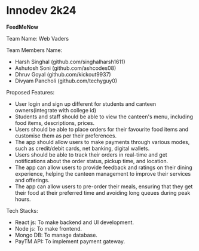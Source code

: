 # Innodev 2k24
**FeedMeNow**

Team Name: Web Vaders

Team Members Name:
- Harsh Singhal (github.com/singhalharsh1611)
- Ashutosh Soni (github.com/ashcodes08)
- Dhruv Goyal (github.com/kickout9937)
- Divyam Pancholi (github.com/techyguy0)

Proposed Features:
- User login and sign up different for students and canteen owners(integrate with college id)
- Students and staff should be able to view the canteen's menu, including food items, descriptions, prices.
- Users should be able to place orders for their favourite food items and customise them as per their preferences.
- The app should allow users to make payments through various modes, such as credit/debit cards, net banking, digital wallets.
- Users should be able to track their orders in real-time and get notifications about the order status, pickup time, and location.
- The app can allow users to provide feedback and ratings on their dining experience, helping the canteen management to improve their services and offerings.
- The app can allow users to pre-order their meals, ensuring that they get their food at their preferred time and avoiding long queues during peak hours.

Tech Stacks:
- React js: To make backend and UI development.
- Node js: To make frontend.
- Mongo DB: To manage database.
- PayTM API: To implement payment gateway.

